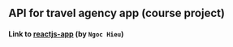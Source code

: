 ## API for travel agency app (course project)
#### Link to [reactjs-app](https://github.com/hieungocnguyen/TravelApp_ReactJS.git) (by `Ngoc Hieu`)
